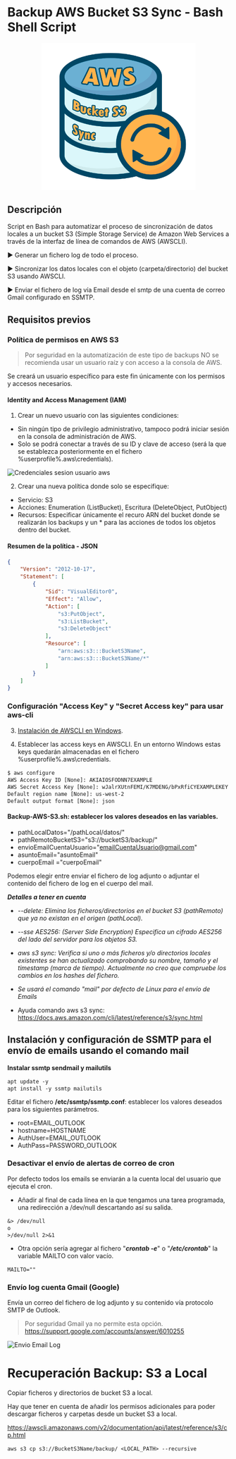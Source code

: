 # Backup AWS Bucket S3 Sync - Bash Shell Script

<div align="center">
  <img src="../screenshots/backup_aws_bucket_s3_sync_logo.png" width="350" />
</div>

## Descripción

Script en Bash para automatizar el proceso de sincronización de datos locales a un bucket S3 (Simple Storage Service) de Amazon Web Services a través de la interfaz de línea de comandos de AWS (AWSCLI).

▶ Generar un fichero log de todo el proceso.

▶ Sincronizar los datos locales con el objeto (carpeta/directorio) del bucket S3 usando AWSCLI.

▶ Enviar el fichero de log vía Email desde el smtp de una cuenta de correo Gmail configurado en SSMTP.

## Requisitos previos
### Política de permisos en AWS S3  

> Por seguridad en la automatización de este tipo de backups NO se recomienda usar un usuario raíz y con acceso a la consola de AWS.

Se creará un usuario específico para este fin únicamente con los permisos y accesos necesarios.

#### Identity and Access Management (IAM)
1. Crear un nuevo usuario con las siguientes condiciones:
- Sin ningún tipo de privilegio administrativo, tampoco podrá iniciar sesión en la consola de administración de AWS.
- Solo se podrá conectar a través de su ID y clave de acceso (será la que se establezca posteriormente en el fichero %userprofile%\.aws\credentials).

![Credenciales sesion usuario aws](https://raw.githubusercontent.com/adrianlois/Backup-AWS-Sync-Bucket-S3/master/screenshots/credenciales_sesion_usuario_aws.png)

2. Crear una nueva política donde solo se especifique:
- Servicio: S3
- Acciones: Enumeration (ListBucket), Escritura (DeleteObject, PutObject)
- Recursos: Especificar únicamente el recuro ARN del bucket donde se realizarán los backups y un * para las acciones de todos los objetos dentro del bucket.

#### Resumen de la política - JSON

```json
{
    "Version": "2012-10-17",
    "Statement": [
        {
            "Sid": "VisualEditor0",
            "Effect": "Allow",
            "Action": [
                "s3:PutObject",
                "s3:ListBucket",
                "s3:DeleteObject"
            ],
            "Resource": [
                "arn:aws:s3:::BucketS3Name",
                "arn:aws:s3:::BucketS3Name/*"
            ]
        }
    ]
}
```

### Configuración "Access Key" y "Secret Access key" para usar aws-cli

3. [Instalación de AWSCLI en Windows](https://docs.aws.amazon.com/es_es/cli/latest/userguide/install-windows.html).

4. Establecer las access keys en AWSCLI. En un entorno Windows estas keys quedarán almacenadas en el fichero %userprofile%\.aws\credentials.

```
$ aws configure
AWS Access Key ID [None]: AKIAIOSFODNN7EXAMPLE
AWS Secret Access Key [None]: wJalrXUtnFEMI/K7MDENG/bPxRfiCYEXAMPLEKEY
Default region name [None]: us-west-2
Default output format [None]: json
```

#### **Backup-AWS-S3.sh**: establecer los valores deseados en las variables.

- pathLocalDatos="/pathLocal/datos/"
- pathRemotoBucketS3="s3://bucketS3/backup/"
- envioEmailCuentaUsuario="emailCuentaUsuario@gmail.com"
- asuntoEmail="asuntoEmail"
- cuerpoEmail ="cuerpoEmail"

Podemos elegir entre enviar el fichero de log adjunto o adjuntar el contenido del fichero de log en el cuerpo del mail.

**_Detalles a tener en cuenta_**

- *--delete: Elimina los ficheros/directorios en el bucket S3 (pathRemoto) que ya no existan en el origen (pathLocal).*

- *--sse AES256: (Server Side Encryption) Especifica un cifrado AES256 del lado del servidor para los objetos S3.*

- *aws s3 sync: Verifica si uno o más ficheros y/o directorios locales existentes se han actualizado comprobando su nombre, tamaño y el timestamp (marca de tiempo). Actualmente no creo que compruebe los cambios en los hashes del fichero.*

- *Se usará el comando "mail" por defecto de Linux para el envío de Emails*

- Ayuda comando aws s3 sync: https://docs.aws.amazon.com/cli/latest/reference/s3/sync.html

 ## Instalación y configuración de SSMTP para el envío de emails usando el comando mail
 
**Instalar ssmtp sendmail y mailutils**
```
apt update -y
apt install -y ssmtp mailutils
```
Editar el fichero **/etc/ssmtp/ssmtp.conf**: establecer los valores deseados para los siguientes parámetros.

- root=EMAIL_OUTLOOK
- hostname=HOSTNAME
- AuthUser=EMAIL_OUTLOOK
- AuthPass=PASSWORD_OUTLOOK

### Desactivar el envío de alertas de correo de cron

Por defecto todos los emails se enviarán a la cuenta local del usuario que ejecuta el cron.

- Añadir al final de cada línea en la que tengamos una tarea programada, una redirección a /dev/null descartando así su salida.
```
&> /dev/null
o
>/dev/null 2>&1
```
- Otra opción sería agregar al fichero "***crontab -e***" o "***/etc/crontab***" la variable MAILTO con valor vacío.
```
MAILTO=""
```

### Envío log cuenta Gmail (Google)
Envía un correo del fichero de log adjunto y su contenido vía protocolo SMTP de Outlook. 

> Por seguridad Gmail ya no permite esta opción. https://support.google.com/accounts/answer/6010255

![Envio Email Log](https://raw.githubusercontent.com/adrianlois/Backup-AWS-Sync-Bucket-S3-Bash-PowerShell/master/screenshots/envio_email_backup_log_gmail_powershell.png)

# Recuperación Backup: S3 a Local

Copiar ficheros y directorios de bucket S3 a local.

Hay que tener en cuenta de añadir los permisos adicionales para poder descargar ficheros y carpetas desde un bucket S3 a local. 

https://awscli.amazonaws.com/v2/documentation/api/latest/reference/s3/cp.html
```
aws s3 cp s3://BucketS3Name/backup/ <LOCAL_PATH> --recursive
```